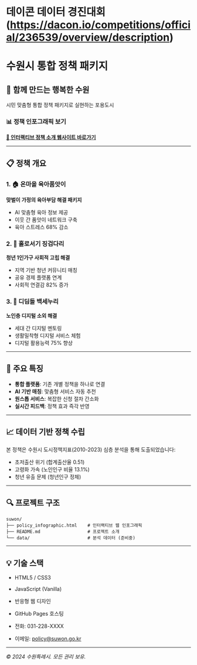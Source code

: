 # 데이콘 데이터 경진대회(https://dacon.io/competitions/official/236539/overview/description)

# 수원시 통합 정책 패키지

## 🌟 함께 만드는 행복한 수원

시민 맞춤형 통합 정책 패키지로 실현하는 포용도시

### 📊 정책 인포그래픽 보기

[**🔗 인터랙티브 정책 소개 웹사이트 바로가기**](https://shaun0927.github.io/suwon/policy_infographic.html)

---

## 📋 정책 개요

### 1. 🏠 온마을 육아품앗이
**맞벌이 가정의 육아부담 해결 패키지**
- AI 맞춤형 육아 정보 제공
- 이웃 간 품앗이 네트워크 구축
- 육아 스트레스 68% 감소

### 2. 🌉 홀로서기 징검다리  
**청년 1인가구 사회적 고립 해결**
- 지역 기반 청년 커뮤니티 매칭
- 공유 경제 플랫폼 연계
- 사회적 연결감 82% 증가

### 3. 📱 디딤돌 백세누리
**노인층 디지털 소외 해결**
- 세대 간 디지털 멘토링
- 생활밀착형 디지털 서비스 체험
- 디지털 활용능력 75% 향상

---

## 🚀 주요 특징

- **통합 플랫폼**: 기존 개별 정책을 하나로 연결
- **AI 기반 매칭**: 맞춤형 서비스 자동 추천
- **원스톱 서비스**: 복잡한 신청 절차 간소화
- **실시간 피드백**: 정책 효과 즉각 반영

---

## 📈 데이터 기반 정책 수립

본 정책은 수원시 도시정책지표(2010-2023) 심층 분석을 통해 도출되었습니다:
- 초저출산 위기 (합계출산율 0.51)
- 고령화 가속 (노인인구 비율 13.1%)
- 청년 유출 문제 (청년인구 정체)

---

## 🔍 프로젝트 구조

```
suwon/
├── policy_infographic.html    # 인터랙티브 웹 인포그래픽
├── README.md                  # 프로젝트 소개
└── data/                      # 분석 데이터 (준비중)
```

---

## 💡 기술 스택

- HTML5 / CSS3
- JavaScript (Vanilla)
- 반응형 웹 디자인
- GitHub Pages 호스팅

- 전화: 031-228-XXXX
- 이메일: policy@suwon.go.kr

---

*© 2024 수원특례시. 모든 권리 보유.*
